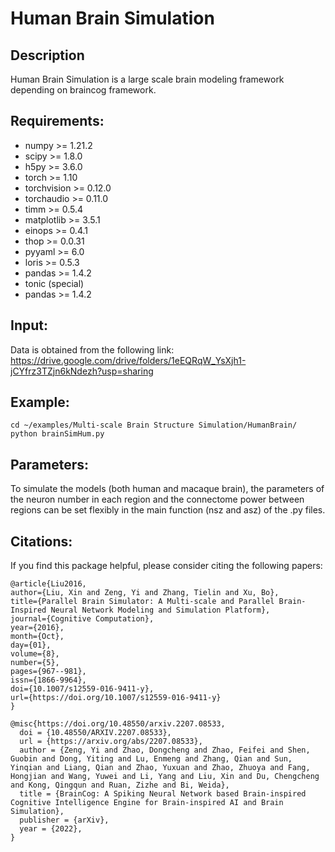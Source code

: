 # Human Brain Simulation

## Description
Human Brain Simulation is a large scale brain modeling framework depending on braincog framework.

## Requirements:
* numpy >= 1.21.2
* scipy >= 1.8.0
* h5py >= 3.6.0
* torch >= 1.10
* torchvision >= 0.12.0
* torchaudio  >= 0.11.0
* timm >= 0.5.4
* matplotlib >= 3.5.1
* einops >= 0.4.1
* thop >= 0.0.31
* pyyaml >= 6.0
* loris >= 0.5.3
* pandas >= 1.4.2  
* tonic (special)
* pandas >= 1.4.2  

## Input:
Data is obtained from the following link:
https://drive.google.com/drive/folders/1eEQRqW_YsXjh1-jCYfrz3TZjn6kNdezh?usp=sharing

## Example:

```shell 
cd ~/examples/Multi-scale Brain Structure Simulation/HumanBrain/
python brainSimHum.py
```

## Parameters:
To simulate the models (both human and macaque brain), the parameters of the neuron number in each region and the connectome power between regions can be set flexibly in the main function (nsz and asz) of the .py files.

## Citations:
If you find this package helpful, please consider citing the following papers:

    @article{Liu2016,
    author={Liu, Xin and Zeng, Yi and Zhang, Tielin and Xu, Bo},
    title={Parallel Brain Simulator: A Multi-scale and Parallel Brain-Inspired Neural Network Modeling and Simulation Platform},
    journal={Cognitive Computation},
    year={2016},
    month={Oct},
    day={01},
    volume={8},
    number={5},
    pages={967--981},
    issn={1866-9964},
    doi={10.1007/s12559-016-9411-y},
    url={https://doi.org/10.1007/s12559-016-9411-y}
    }

    @misc{https://doi.org/10.48550/arxiv.2207.08533,
      doi = {10.48550/ARXIV.2207.08533},
      url = {https://arxiv.org/abs/2207.08533},
      author = {Zeng, Yi and Zhao, Dongcheng and Zhao, Feifei and Shen, Guobin and Dong, Yiting and Lu, Enmeng and Zhang, Qian and Sun, Yinqian and Liang, Qian and Zhao, Yuxuan and Zhao, Zhuoya and Fang, Hongjian and Wang, Yuwei and Li, Yang and Liu, Xin and Du, Chengcheng and Kong, Qingqun and Ruan, Zizhe and Bi, Weida},
      title = {BrainCog: A Spiking Neural Network based Brain-inspired Cognitive Intelligence Engine for Brain-inspired AI and Brain Simulation},
      publisher = {arXiv},
      year = {2022},
    }
